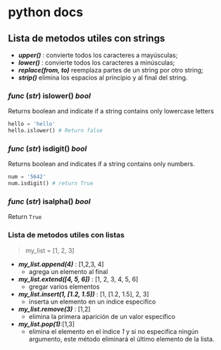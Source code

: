 # python docs

<!-- ## Project layout

    mkdocs.yml    # The configuration file.
    docs/
        index.md  # The documentation homepage.
        ...       # Other markdown pages, images and other files. -->

## Lista de metodos utiles con strings
- ***upper()*** : convierte todos los caracteres a mayúsculas;
- ***lower()*** : convierte todos los caracteres a minúsculas;
- ***replace(from, to)*** reemplaza partes de un string por otro string;
- ***strip()*** elimina los espacios al principio y al final del string.

### ***func*** (*str*) **islower**() *bool*
Returns boolean and indicate if a string contains only lowercase letters
```py
hello = 'hello'
hello.islower() # Return false
```
### ***func*** (*str*) **isdigit**() *bool*
Returns boolean and indicates if a string contains only numbers. 
```py
num = '5642'
num.isdigit() # return True 
```

### ***func*** (*str*) **isalpha()** *bool*
Return `True`

### Lista de metodos utiles con listas
> my_list = [1, 2, 3]

- ***my_list.append(4)*** : [1,2,3, 4]
    - agrega un elemento al final
- ***my_list.extend([4, 5, 6])*** : [1, 2, 3, 4, 5, 6]
    - gregar varios elementos
- ***my_list.insert(1, [1.2, 1.5])*** : [1, [1.2, 1.5], 2, 3]
    - inserta un elemento en un indice especifico
- ***my_list.remove(3)*** : [1,2]
    - elimina la primera aparición de un valor específico
- ***my_list.pop(1)***:[1,3]
    -  elimina el elemento en el índice *1* y si no especifica ningún argumento, este método eliminará el último elemento de la lista. 

